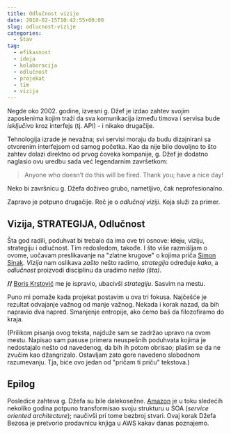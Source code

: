 ```yaml
---
title: Odlučnost vizije
date: 2018-02-15T10:42:55+00:00
slug: odlucnost-vizije
categories:
  - Stav
tag:
  - efikasnost
  - ideja
  - kolaboracija
  - odlučnost
  - projekat
  - tim
  - vizija
---
```


Negde oko 2002. godine, izvesni g. Džef je izdao zahtev svojim zaposlenima kojim traži da sva komunikacija između timova i servisa bude _isključivo_ kroz interfejs (tj. API) - i nikako drugačije.

<!--more-->

Tehnologija izrade je nevažna; svi servisi moraju da budu dizajnirani sa otvorenim interfejsom od samog početka. Kao da nije bilo dovoljno to što zahtev dolazi direktno od prvog čoveka kompanije, g. Džef je dodatno naglasio ovu uredbu sada već legendarnim završetkom:

> Anyone who doesn’t do this will be fired. Thank you; have a nice day!

Neko bi završnicu g. Džefa doživeo grubo, nametljivo, čak neprofesionalno.

Zapravo je potpuno drugačije. Reč je o _odlučnoj viziji_. Koja služi za primer.

## Vizija, STRATEGIJA, Odlučnost

Šta god radili, poduhvat bi trebalo da ima ove tri osnove: <del>ideju</del>, viziju, strategiju i odlučnost. Tim redosledom, takođe. I što više razmišljam o ovome, uočavam preslikavanje na "zlatne krugove" o kojima priča [Simon Sinak](https://startwithwhy.com). _Vizija_ nam oslikava _zašto_ nešto radimo, _strategija_ određuje _kako_, a _odlučnost_ proizvodi disciplinu da uradimo _nešto (šta)_.

**//** [Boris Krstović](https://www.linkedin.com/in/boriskrstovic/) me je ispravio, ubacivši _strategiju_. Sasvim na mestu.

Puno mi pomaže kada projekat postavim u ova tri fokusa. Najčešće je rezultat odvajanje važnog od manje važnog. Nekada i korak nazad, da bih napravio dva napred. Smanjenje entropije, ako ćemo baš da filozofiramo do kraja.

(Prilikom pisanja ovog teksta, najduže sam se zadržao upravo na ovom mestu. Napisao sam pasuse primera neuspešnih poduhvata kojima je nedostajalo nešto od navedenog, da bih ih potom obrisao; plašim se da ne zvučim kao džangrizalo. Ostavljam zato gore navedeno slobodnom razumevanju. Tja, biće ovo jedan od "pričam ti priču" tekstova.)

## Epilog

Posledice zahteva g. Džefa su bile dalekosežne. [Amazon](https://www.amazon.com) je u toku sledećih nekoliko godina potpuno transformisao svoju strukturu u SOA (_service oriented architecture_); naučivši pri tome bezbroj stvari. Ovaj korak Džefa Bezosa je pretvorio prodavnicu knjiga u AWS kakav danas poznajemo.
